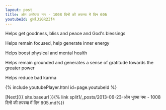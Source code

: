 ```yaml
---
layout: post
title: ओम अमोघया नमः - 1008 दिनों की तपस्या में दिन 606
youtubeId: gNlJiGR2If4
---
```

 
 
Helps get goodness, bliss and peace and God's blessings
 
Helps remain focused, help generate inner energy 
 
Helps boost physical and mental health 
 
Helps remain grounded and generates a sense of gratitude towards the greater power 
 
Helps reduce bad karma
 
 
 
 


{% include youtubePlayer.html id=page.youtubeId %}
 
[Next]({{ site.baseurl }}{% link  split1/_posts/2013-06-23-ओम भुवया नमः - 1008 दिनों की तपस्या में दिन 605.md%})
 

